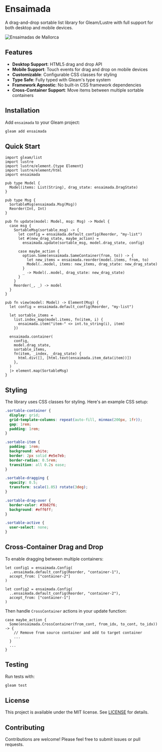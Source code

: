 # Ensaimada

A drag-and-drop sortable list library for Gleam/Lustre with full support for both desktop and mobile devices.

<img alt="Ensaimadas de Mallorca" src="https://github.com/user-attachments/assets/8a3a829c-8cd1-48af-b36c-bd00f5480b91" />


## Features

- **Desktop Support**: HTML5 drag and drop API
- **Mobile Support**: Touch events for drag and drop on mobile devices
- **Customizable**: Configurable CSS classes for styling
- **Type Safe**: Fully typed with Gleam's type system
- **Framework Agnostic**: No built-in CSS framework dependencies
- **Cross-Container Support**: Move items between multiple sortable containers

## Installation

Add `ensaimada` to your Gleam project:

```sh
gleam add ensaimada
```

## Quick Start

```gleam
import gleam/list
import lustre
import lustre/element.{type Element}
import lustre/element/html
import ensaimada

pub type Model {
  Model(items: List(String), drag_state: ensaimada.DragState)
}

pub type Msg {
  SortableMsg(ensaimada.Msg(Msg))
  Reorder(Int, Int)
}

pub fn update(model: Model, msg: Msg) -> Model {
  case msg {
    SortableMsg(sortable_msg) -> {
      let config = ensaimada.default_config(Reorder, "my-list")
      let #(new_drag_state, maybe_action) =
        ensaimada.update(sortable_msg, model.drag_state, config)

      case maybe_action {
        option.Some(ensaimada.SameContainer(from, to)) -> {
          let new_items = ensaimada.reorder(model.items, from, to)
          Model(..model, items: new_items, drag_state: new_drag_state)
        }
        _ -> Model(..model, drag_state: new_drag_state)
      }
    }
    Reorder(_, _) -> model
  }
}

pub fn view(model: Model) -> Element(Msg) {
  let config = ensaimada.default_config(Reorder, "my-list")

  let sortable_items =
    list.index_map(model.items, fn(item, i) {
      ensaimada.item("item-" <> int.to_string(i), item)
    })

  ensaimada.container(
    config,
    model.drag_state,
    sortable_items,
    fn(item, _index, _drag_state) {
      html.div([], [html.text(ensaimada.item_data(item))])
    },
  )
  |> element.map(SortableMsg)
}
```

## Styling

The library uses CSS classes for styling. Here's an example CSS setup:

```css
.sortable-container {
  display: grid;
  grid-template-columns: repeat(auto-fill, minmax(200px, 1fr));
  gap: 1rem;
  padding: 1rem;
}

.sortable-item {
  padding: 1rem;
  background: white;
  border: 2px solid #e5e7eb;
  border-radius: 0.5rem;
  transition: all 0.2s ease;
}

.sortable-dragging {
  opacity: 0.5;
  transform: scale(1.05) rotate(3deg);
}

.sortable-drag-over {
  border-color: #3b82f6;
  background: #eff6ff;
}

.sortable-active {
  user-select: none;
}
```

## Cross-Container Drag and Drop

To enable dragging between multiple containers:

```gleam
let config1 = ensaimada.Config(
  ..ensaimada.default_config(Reorder, "container-1"),
  accept_from: ["container-2"]
)

let config2 = ensaimada.Config(
  ..ensaimada.default_config(Reorder, "container-2"),
  accept_from: ["container-1"]
)
```

Then handle `CrossContainer` actions in your update function:

```gleam
case maybe_action {
  Some(ensaimada.CrossContainer(from_cont, from_idx, to_cont, to_idx)) -> {
    // Remove from source container and add to target container
    ...
  }
  ...
}
```

## Testing

Run tests with:

```sh
gleam test
```

## License

This project is available under the MIT license. See [LICENSE](LICENSE) for details.

## Contributing

Contributions are welcome! Please feel free to submit issues or pull requests.
